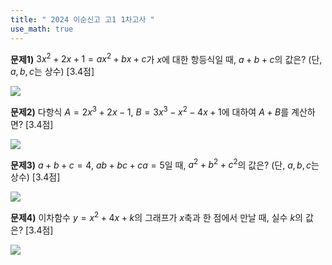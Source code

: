 ```yaml
---
title: " 2024 이순신고 고1 1차고사 "
use_math: true
---
```



**문제1)** $3x^2+2x+1=ax^2+bx+c$가 $x$에 대한 항등식일 때, $a+b+c$의 값은? (단, $a, b, c$는 상수) [3.4점]

<img src="/assets/![[Pasted image 20240429202859.png]]"/>

**문제2)** 다항식 $A=2x^3+2x-1$, $B=3x^3-x^2-4x+1$에 대하여 $A+B$를 계산하면? [3.4점]

<img src="/assets/![[Pasted image 20240429203013.png]]"/>

**문제3)** $a+b+c=4$, $ab+bc+ca=5$일 때, $a^2+b^2+c^2$의 값은? (단, $a, b, c$는 상수) [3.4점]

<img src="/assets/![[Pasted image 20240429203055.png]]"/>

**문제4)** 이차함수 $y=x^2+4x+k$의 그래프가 $x$축과 한 점에서 만날 때, 실수 $k$의 값은? [3.4점]

<img src="/assets/![[Pasted image 20240429203146.png]]"/>